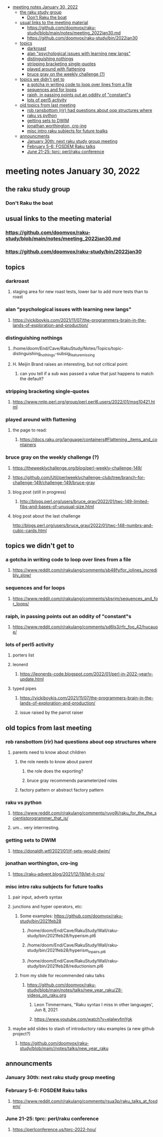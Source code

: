 - [meeting notes January 30, 2022](#orgc29b837)
  - [the raku study group](#orgc968676)
    - [Don't Raku the boat](#org2c9241a)
  - [usual links to the meeting material](#orgabe10ed)
    - [<https://github.com/doomvox/raku-study/blob/main/notes/meeting_2022jan30.md>](#orgac8619d)
    - [<https://github.com/doomvox/raku-study/bin/2022jan30>](#org1e0ef37)
  - [topics](#org5f5b1e0)
    - [darkroast](#orgb875c4d)
    - [alan "psychological issues with learning new langs"](#org3abc15f)
    - [distinguishing nothings](#org8dd3e88)
    - [stripping bracketing single-quotes](#orga76a76e)
    - [played around with flattening](#org2228ceb)
    - [bruce gray on the weekly challenge (?)](#org6f3cbae)
  - [topics we didn't get to](#org42a1fab)
    - [a gotcha in writing code to loop over lines from a file](#org6ae2f20)
    - [sequences and for loops](#org946adec)
    - [raiph, in passing points out an oddity of "constant"s](#org522be1c)
    - [lots of perl5 activity](#org76fe775)
  - [old topics from last meeting](#orgc588dec)
    - [rob ransbottom (rir) had questions about oop structures where](#org961fd9e)
    - [raku vs python](#orgcca339c)
    - [getting sets to DWIM](#org3281c02)
    - [jonathan worthington, cro-ing](#org2216f2c)
    - [misc intro raku subjects for future toalks](#orgf7b78ad)
  - [announcments](#org43dce19)
    - [January 30th: next raku study group meeting](#org58fa38f)
    - [February 5-6: FOSDEM Raku talks](#orge955fde)
    - [June 21-25: tprc: perl/raku conference](#orga02d8d0)


<a id="orgc29b837"></a>

# meeting notes January 30, 2022


<a id="orgc968676"></a>

## the raku study group


<a id="org2c9241a"></a>

### Don't Raku the boat


<a id="orgabe10ed"></a>

## usual links to the meeting material


<a id="orgac8619d"></a>

### <https://github.com/doomvox/raku-study/blob/main/notes/meeting_2022jan30.md>


<a id="org1e0ef37"></a>

### <https://github.com/doomvox/raku-study/bin/2022jan30>


<a id="org5f5b1e0"></a>

## topics


<a id="orgb875c4d"></a>

### darkroast

1.  staging area for new roast tests, lower bar to add more tests than to roast


<a id="org3abc15f"></a>

### alan "psychological issues with learning new langs"

1.  <https://vickiboykis.com/2021/11/07/the-programmers-brain-in-the-lands-of-exploration-and-production/>


<a id="org8dd3e88"></a>

### distinguishing nothings

1.  /home/doom/End/Cave/RakuStudy/Notes/Topics/topic-distinguishing<sub>nothings</sub>-subsig<sub>feature</sub><sub>missing</sub>

2.  H. Meijin Brand raises an interesting, but not critical point:

    1.  can you tell if a sub was passed a value that just happens to match the default?


<a id="orga76a76e"></a>

### stripping bracketing single-quotes

1.  <https://www.nntp.perl.org/group/perl.perl6.users/2022/01/msg10421.html>


<a id="org2228ceb"></a>

### played around with flattening

1.  the page to read:

    1.  <https://docs.raku.org/language/containers#Flattening,_items_and_containers>


<a id="org6f3cbae"></a>

### bruce gray on the weekly challenge (?)

1.  <https://theweeklychallenge.org/blog/perl-weekly-challenge-149/>

2.  <https://github.com/Util/perlweeklychallenge-club/tree/branch-for-challenge-149/challenge-149/bruce-gray>

3.  blog post (still in progress)

    1.  <http://blogs.perl.org/users/bruce_gray/2022/01/twc-149-limited-fibs-and-bases-of-unusual-size.html>

4.  blog post about the last challenge

    <http://blogs.perl.org/users/bruce_gray/2022/01/twc-148-numbrs-and-cubic-cards.html>


<a id="org42a1fab"></a>

## topics we didn't get to


<a id="org6ae2f20"></a>

### a gotcha in writing code to loop over lines from a file

1.  <https://www.reddit.com/r/rakulang/comments/sb48fy/for_iolines_incredibly_slow/>


<a id="org946adec"></a>

### sequences and for loops

1.  <https://www.reddit.com/r/rakulang/comments/sbsrjm/sequences_and_for_loops/>


<a id="org522be1c"></a>

### raiph, in passing points out an oddity of "constant"s

1.  <https://www.reddit.com/r/rakulang/comments/sd6ls3/rfc_foo_42/hucauoe/>


<a id="org76fe775"></a>

### lots of perl5 activity

1.  porters list

2.  leonerd

    1.  <https://leonerds-code.blogspot.com/2022/01/perl-in-2022-yearly-update.html>

3.  typed pipes

    1.  <https://vickiboykis.com/2021/11/07/the-programmers-brain-in-the-lands-of-exploration-and-production/>
    
    2.  issue raised by the parrot raiser


<a id="orgc588dec"></a>

## old topics from last meeting


<a id="org961fd9e"></a>

### rob ransbottom (rir) had questions about oop structures where

1.  parents need to know about children

    1.  the role needs to know about parent
    
        1.  the role does the exporting?
        
        2.  bruce gray recommends parameterized roles
    
    2.  factory pattern or abstract factory pattern


<a id="orgcca339c"></a>

### raku vs python

1.  <https://www.reddit.com/r/rakulang/comments/ruyo9j/raku_for_the_the_scientistprogrammer_that_is/>

2.  um&#x2026; very interrresting.


<a id="org3281c02"></a>

### getting sets to DWIM

1.  <https://donaldh.wtf/2021/01/if-sets-would-dwim/>


<a id="org2216f2c"></a>

### jonathan worthington, cro-ing

1.  <https://raku-advent.blog/2021/12/19/let-it-cro/>


<a id="orgf7b78ad"></a>

### misc intro raku subjects for future toalks

1.  pair input, adverb syntax

2.  junctions and hyper operators, etc:

    1.  Some examples: <https://github.com/doomvox/raku-study/bin/2021feb28>
    
        1.  /home/doom/End/Cave/RakuStudy/Wall/raku-study/bin/2021feb28/hyperism.pl6
        
        2.  /home/doom/End/Cave/RakuStudy/Wall/raku-study/bin/2021feb28/hyperism<sub>in</sub><sub>pairs.pl6</sub>
        
        3.  /home/doom/End/Cave/RakuStudy/Wall/raku-study/bin/2021feb28/reductionism.pl6
    
    2.  from my slide for recommended raku talks
    
        1.  <https://github.com/doomvox/raku-study/blob/main/notes/talks/new_year_raku/Z8-videos_on_raku.org>
        
            1.  Leon Timmermans, "Raku syntax I miss in other languages', Jun 8, 2021
            
            2.  <https://www.youtube.com/watch?v=elalwvfmYgk>

3.  maybe add slides to stash of introductory raku examples (a new github project?)

    1.  <https://github.com/doomvox/raku-study/blob/main//notes/talks/new_year_raku>


<a id="org43dce19"></a>

## announcments


<a id="org58fa38f"></a>

### January 30th: next raku study group meeting


<a id="orge955fde"></a>

### February 5-6: FOSDEM Raku talks

1.  <https://www.reddit.com/r/rakulang/comments/rsua3p/raku_talks_at_fosdem/>


<a id="orga02d8d0"></a>

### June 21-25: tprc: perl/raku conference

1.  <https://perlconference.us/tprc-2022-hou/>
